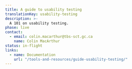 ```yaml
---
title: A guide to usability testing
translationKey: usability-testing
description: >-
  A 101 on usability testing.
phase: live
contact:
  - email: colin.macarthur@tbs-sct.gc.ca
    name: Colin MacArthur
status: in-flight
links:
  - name: Documentation
    url: "/tools-and-resources/guide-usability-testing/"
---
```

